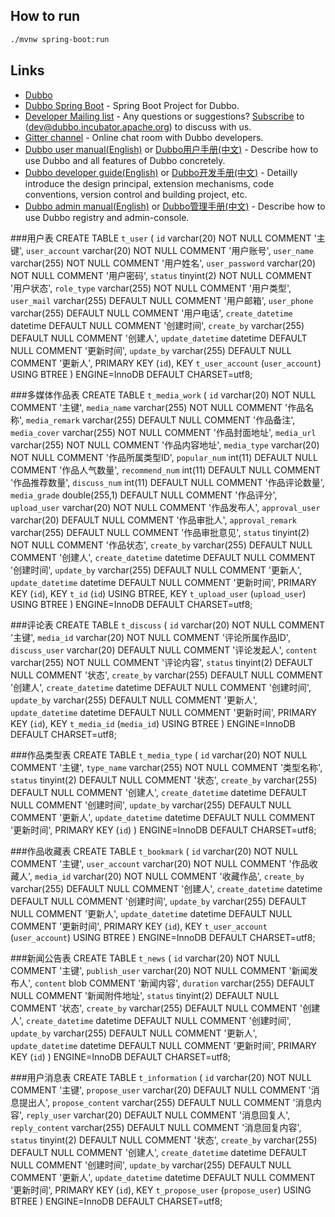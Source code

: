 
## How to run

```bash
./mvnw spring-boot:run
```


## Links

* [Dubbo](https://github.com/apache/incubator-dubbo)
* [Dubbo Spring Boot](https://github.com/apache/incubator-dubbo-spring-boot-project) - Spring Boot Project for Dubbo.
* [Developer Mailing list](https://github.com/apache/incubator-dubbo/issues/1393) - Any questions or suggestions? [Subscribe](https://github.com/apache/incubator-dubbo/issues/1393) to (dev@dubbo.incubator.apache.org) to discuss with us.
* [Gitter channel](https://gitter.im/alibaba/dubbo) - Online chat room with Dubbo developers.
* [Dubbo user manual(English)](http://dubbo.apache.org/books/dubbo-user-book-en/) or [Dubbo用户手册(中文)](http://dubbo.apache.org/books/dubbo-user-book/) - Describe how to use Dubbo and all features of Dubbo concretely.
* [Dubbo developer guide(English)](http://dubbo.apache.org/books/dubbo-dev-book-en/) or [Dubbo开发手册(中文)](http://dubbo.apache.org/books/dubbo-dev-book/) - Detailly introduce the design principal, extension mechanisms, code conventions, version control and building project, etc.
* [Dubbo admin manual(English)](http://dubbo.apache.org/books/dubbo-admin-book-en/) or [Dubbo管理手册(中文)](http://dubbo.apache.org/books/dubbo-admin-book/) - Describe how to use Dubbo registry and admin-console.



###用户表
CREATE TABLE `t_user` (
  `id` varchar(20) NOT NULL COMMENT '主键',
  `user_account` varchar(20) NOT NULL COMMENT '用户账号',
  `user_name` varchar(255) NOT NULL COMMENT '用户姓名',
  `user_password` varchar(20) NOT NULL COMMENT '用户密码',
  `status` tinyint(2) NOT NULL COMMENT '用户状态',
  `role_type` varchar(255) NOT NULL COMMENT '用户类型',
  `user_mail` varchar(255) DEFAULT NULL COMMENT '用户邮箱',
  `user_phone` varchar(255) DEFAULT NULL COMMENT '用户电话',
  `create_datetime` datetime DEFAULT NULL COMMENT '创建时间',
  `create_by` varchar(255) DEFAULT NULL COMMENT '创建人',
  `update_datetime` datetime DEFAULT NULL COMMENT '更新时间',
  `update_by` varchar(255) DEFAULT NULL COMMENT '更新人',
  PRIMARY KEY (`id`),
  KEY `t_user_account` (`user_account`) USING BTREE
) ENGINE=InnoDB DEFAULT CHARSET=utf8;

###多媒体作品表
CREATE TABLE `t_media_work` (
  `id` varchar(20) NOT NULL COMMENT '主键',
  `media_name` varchar(255) NOT NULL COMMENT '作品名称',
  `media_remark` varchar(255) DEFAULT NULL COMMENT '作品备注',
  `media_cover` varchar(255) NOT NULL COMMENT '作品封面地址',
  `media_url` varchar(255) NOT NULL COMMENT '作品内容地址',
  `media_type` varchar(20) NOT NULL COMMENT '作品所属类型ID',
  `popular_num` int(11) DEFAULT NULL COMMENT '作品人气数量',
  `recommend_num` int(11) DEFAULT NULL COMMENT '作品推荐数量',
  `discuss_num` int(11) DEFAULT NULL COMMENT '作品评论数量',
  `media_grade` double(255,1) DEFAULT NULL COMMENT '作品评分',
  `upload_user` varchar(20) NOT NULL COMMENT '作品发布人',
  `approval_user` varchar(20) DEFAULT NULL COMMENT '作品审批人',
  `approval_remark` varchar(255) DEFAULT NULL COMMENT '作品审批意见',
  `status` tinyint(2) NOT NULL COMMENT '作品状态',
  `create_by` varchar(255) DEFAULT NULL COMMENT '创建人',
  `create_datetime` datetime DEFAULT NULL COMMENT '创建时间',
  `update_by` varchar(255) DEFAULT NULL COMMENT '更新人',
  `update_datetime` datetime DEFAULT NULL COMMENT '更新时间',
  PRIMARY KEY (`id`),
  KEY `t_id` (`id`) USING BTREE,
  KEY `t_upload_user` (`upload_user`) USING BTREE
) ENGINE=InnoDB DEFAULT CHARSET=utf8;


###评论表
CREATE TABLE `t_discuss` (
  `id` varchar(20) NOT NULL COMMENT '主键',
  `media_id` varchar(20) NOT NULL COMMENT '评论所属作品ID',
  `discuss_user` varchar(20) DEFAULT NULL COMMENT '评论发起人',
  `content` varchar(255) NOT NULL COMMENT '评论内容',
  `status` tinyint(2) DEFAULT NULL COMMENT '状态',
  `create_by` varchar(255) DEFAULT NULL COMMENT '创建人',
  `create_datetime` datetime DEFAULT NULL COMMENT '创建时间',
  `update_by` varchar(255) DEFAULT NULL COMMENT '更新人',
  `update_datetime` datetime DEFAULT NULL COMMENT '更新时间',
  PRIMARY KEY (`id`),
  KEY `t_media_id` (`media_id`) USING BTREE
) ENGINE=InnoDB DEFAULT CHARSET=utf8;


###作品类型表
CREATE TABLE `t_media_type` (
  `id` varchar(20) NOT NULL COMMENT '主键',
  `type_name` varchar(255) NOT NULL COMMENT '类型名称',
  `status` tinyint(2) DEFAULT NULL COMMENT '状态',
  `create_by` varchar(255) DEFAULT NULL COMMENT '创建人',
  `create_datetime` datetime DEFAULT NULL COMMENT '创建时间',
  `update_by` varchar(255) DEFAULT NULL COMMENT '更新人',
  `update_datetime` datetime DEFAULT NULL COMMENT '更新时间',
  PRIMARY KEY (`id`)
) ENGINE=InnoDB DEFAULT CHARSET=utf8;


###作品收藏表
CREATE TABLE `t_bookmark` (
  `id` varchar(20) NOT NULL COMMENT '主键',
  `user_account` varchar(20) NOT NULL COMMENT '作品收藏人',
  `media_id` varchar(20) NOT NULL COMMENT '收藏作品',
  `create_by` varchar(255) DEFAULT NULL COMMENT '创建人',
  `create_datetime` datetime DEFAULT NULL COMMENT '创建时间',
  `update_by` varchar(255) DEFAULT NULL COMMENT '更新人',
  `update_datetime` datetime DEFAULT NULL COMMENT '更新时间',
  PRIMARY KEY (`id`),
  KEY `t_user_account` (`user_account`) USING BTREE
) ENGINE=InnoDB DEFAULT CHARSET=utf8;


###新闻公告表
CREATE TABLE `t_news` (
  `id` varchar(20) NOT NULL COMMENT '主键',
  `publish_user` varchar(20) NOT NULL COMMENT '新闻发布人',
  `content` blob COMMENT '新闻内容',
  `duration` varchar(255) DEFAULT NULL COMMENT '新闻附件地址',
  `status` tinyint(2) DEFAULT NULL COMMENT '状态',
  `create_by` varchar(255) DEFAULT NULL COMMENT '创建人',
  `create_datetime` datetime DEFAULT NULL COMMENT '创建时间',
  `update_by` varchar(255) DEFAULT NULL COMMENT '更新人',
  `update_datetime` datetime DEFAULT NULL COMMENT '更新时间',
  PRIMARY KEY (`id`)
) ENGINE=InnoDB DEFAULT CHARSET=utf8;


###用户消息表
CREATE TABLE `t_information` (
  `id` varchar(20) NOT NULL COMMENT '主键',
  `propose_user` varchar(20) DEFAULT NULL COMMENT '消息提出人',
  `propose_content` varchar(255) DEFAULT NULL COMMENT '消息内容',
  `reply_user` varchar(20) DEFAULT NULL COMMENT '消息回复人',
  `reply_content` varchar(255) DEFAULT NULL COMMENT '消息回复内容',
  `status` tinyint(2) DEFAULT NULL COMMENT '状态',
  `create_by` varchar(255) DEFAULT NULL COMMENT '创建人',
  `create_datetime` datetime DEFAULT NULL COMMENT '创建时间',
  `update_by` varchar(255) DEFAULT NULL COMMENT '更新人',
  `update_datetime` datetime DEFAULT NULL COMMENT '更新时间',
  PRIMARY KEY (`id`),
  KEY `t_propose_user` (`propose_user`) USING BTREE
) ENGINE=InnoDB DEFAULT CHARSET=utf8;


































